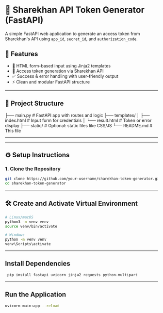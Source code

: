 # 🔐 Sharekhan API Token Generator (FastAPI)

A simple FastAPI web application to generate an access token from Sharekhan's API using `app_id`, `secret_id`, and `authorization_code`.

## 🚀 Features

- 📄 HTML form-based input using Jinja2 templates
- 🔐 Access token generation via Sharekhan API
- ✅ Success & error handling with user-friendly output
- ⚡ Clean and modular FastAPI structure

---

## 📁 Project Structure

├── main.py # FastAPI app with routes and logic
├── templates/
│ ├── index.html # Input form for credentials
│ └── result.html # Token or error display
├── static/ # Optional: static files like CSS/JS
└── README.md # This file

---


---

## ⚙️ Setup Instructions

### 1. Clone the Repository

```bash
git clone https://github.com/your-username/sharekhan-token-generator.git
cd sharekhan-token-generator
```

---

## 🛠️ Create and Activate Virtual Environment

```bash
# Linux/macOS
python3 -m venv venv
source venv/bin/activate

# Windows
python -m venv venv
venv\Scripts\activate

```
---

##  Install Dependencies
```bash
 pip install fastapi uvicorn jinja2 requests python-multipart
```

---

## Run the Application
```bash
uvicorn main:app --reload
```


